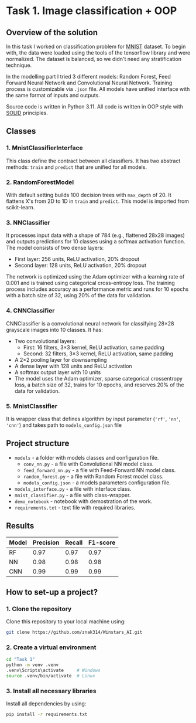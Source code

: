 # Task 1. Image classification + OOP

## Overview of the solution
In this task I worked on classification problem for [MNIST](https://en.wikipedia.org/wiki/MNIST_database) dataset. 
To begin with, the data were loaded using the tools of the tensorflow library and were normalized.
The dataset is balanced, so we didn't need any stratification technique. 

In the modelling part I tried 3 different models: Random Forest, Feed Forward Neural Network and Convolutional Neural Network.
Training process is customizable via `.json` file. All models have unified interface with the same format of inputs and outputs.


Source code is written in Python 3.11. All code is written in OOP style with [SOLID](https://www.digitalocean.com/community/conceptual-articles/s-o-l-i-d-the-first-five-principles-of-object-oriented-design) principles.

## Classes
### 1. MnistClassifierInterface
This class define the contract between all classifiers. It has two abstract methods: `train` and `predict` that are unified for all models.

### 2. RandomForestModel
With default setting builds 100 decision trees with `max_depth` of 20. It flattens X's from 2D to 1D in `train` and `predict`. This model is imported from scikit-learn.  

### 3. NNClassifier
It processes input data with a shape of 784 (e.g., flattened 28x28 images) and outputs predictions for 10 classes using a softmax activation function. The model consists of two dense layers:
- First layer: 256 units, ReLU activation, 20% dropout
- Second layer: 128 units, ReLU activation, 20% dropout

The network is optimized using the Adam optimizer with a learning rate of 0.001 and is trained using categorical cross-entropy loss. The training process includes accuracy as a performance metric and runs for 10 epochs with a batch size of 32, using 20% of the data for validation.

### 4. CNNClassifier
CNNClassifier is a convolutional neural network for classifying 28×28 grayscale images into 10 classes. It has:

- Two convolutional layers:
  - First: 16 filters, 3×3 kernel, ReLU activation, same padding
  - Second: 32 filters, 3×3 kernel, ReLU activation, same padding
- A 2×2 pooling layer for downsampling
- A dense layer with 128 units and ReLU activation
- A softmax output layer with 10 units
- The model uses the Adam optimizer, sparse categorical crossentropy loss, a batch size of 32, trains for 10 epochs, and reserves 20% of the data for validation.

### 5. MnistClassifier
It is wrapper class that defines algorithm by input parameter (`'rf'`, `'nn'`, `'cnn'`) and takes path to `models_config.json` file

## Project structure
- `models` - a folder with models classes and configuration file.
  -  `conv_nn.py` - a file with Convolutional NN model class.
  -  `feed_forward_nn.py` - a file with Feed-Forward NN model class.
  -  `random_forest.py` - a file with Random Forest model class.
  -  `models_config.json` - a models parameters configuration file.
- `models_interface.py` - a file with interface class.
- `mnist_classifier.py` - a file with class-wrapper.
- `demo_notebook` - notebook with demostration of the work.
- `requirements.txt` - text file with required libraries.

## Results 
| Model | Precision | Recall | F1-score |
|-------|-----------|--------|----------|
| RF    | 0.97      | 0.97   | 0.97     |
| NN    | 0.98      | 0.98   | 0.98     |
| CNN   | 0.99      | 0.99   | 0.99     |

## How to set-up a project?
### 1. **Clone the repository**
   Clone this repository to your local machine using:

   ```bash
git clone https://github.com/znak314/Winstars_AI.git
   ```
### 2. **Create a virtual environment**

   ```bash
cd "Task 1"
python -m venv .venv
.venv\Scripts\activate     # Windows 
source .venv/bin/activate  # Linux
   ```
### 3. **Install all necessary libraries**
   Install all dependencies by using:

   ```bash
   pip install -r requirements.txt
   ```
